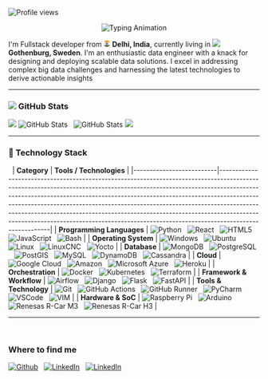 ![Profile views](https://views.whatilearened.today/views/github/allenkallz/README.md.svg?cache=remove)

<p align="center">
  <img src="https://readme-typing-svg.herokuapp.com?font=Fira+Code&pause=1000&color=1F75FE&center=true&vCenter=true&lines=👋+Hello!+I'm+Harpreet;Welcome+to+my+GitHub+Profile!" alt="Typing Animation" width="600" >
</p>

<p> I'm Fullstack developer from <img src="https://github.com/HatScripts/circle-flags/blob/dd5910007aee57e20f1b4350d9ec7cef1bb6dfc9/flags/in.svg" width="13"  /> <b>Delhi, India</b>, currently living in <img src="https://cdn-icons-png.flaticon.com/512/197/197564.png" width="13" /> <b>Gothenburg, Sweden</b>. I'm an enthusiastic data engineer with a knack for designing and deploying scalable data solutions. I excel in addressing complex big data challenges and harnessing the latest technologies to derive actionable insights</p>

---
### <img src='https://media1.giphy.com/media/du3J3cXyzhj75IOgvA/giphy.gif?cid=ecf05e47x2g034i9pzwtzzsd3xgg2w9nr94t4tflbbgo3008&rid=giphy.gif' width='25' />  GitHub Stats
<p>
  <img src="https://github-profile-summary-cards.vercel.app/api/cards/profile-details?username=allenkallz&theme=dracula" />
  <img src="https://github-readme-stats.vercel.app/api?username=allenkallz&show_icons=true&count_private=true" alt="GitHub Stats" width="360"/> &nbsp;
  <img src="https://github-readme-streak-stats.herokuapp.com/?user=allenkallz" alt="GitHub Stats" width="360" />
  <img src="https://stackoverflow-card.vercel.app/?userID=7825115&theme=dracula">
</p>

---
### 🔧 Technology Stack
&nbsp;
| **Category**             | **Tools / Technologies**                                                                                                                                                                                                                                                                                                                                                                                                                                                                                   |
|--------------------------|-------------------------------------------------------------------------------------------------------------------------------------------------------------------------------------------------------------------------------------------------------------------------------------------------------------------------------------------------------------------------------------------------------------------------------------------------------------------------------------------------------------|
| **Programming Languages** | ![Python](https://img.shields.io/badge/-Python-3670A0?style=popout&logo=python&logoColor=white&labelColor=555)&nbsp;&nbsp;&nbsp;![React](https://img.shields.io/badge/-React-black?style=popout&logo=react&logoColor=61dbfb&labelColor=555)&nbsp;&nbsp;&nbsp;![HTML5](https://img.shields.io/badge/-HTML5-E34F26?style=popout&logo=html5&logoColor=white&labelColor=555)&nbsp;&nbsp;&nbsp;![JavaScript](https://shields.io/badge/-JavaScript-000000?style=popout&logo=JavaScript&logoColor=yellow&labelColor=F0F3E9)&nbsp;&nbsp;&nbsp;![Bash](https://shields.io/badge/-Bash_Script-230dbed?style=popout&logo=gnu-bash&logoColor=white&labelColor=black) |
| **Operating System**      | ![Windows](https://custom-icon-badges.demolab.com/badge/OS-Windows-0078D6.svg?logo=windows11&logoColor=white&style=popout)&nbsp;&nbsp;&nbsp;![Ubuntu](https://img.shields.io/badge/OS-Ubuntu-E95420.svg?logo=ubuntu&style=popout)&nbsp;&nbsp;&nbsp;![Linux](https://img.shields.io/badge/OS-Linux-informational?style=flat&logo=linux&logoColor=white&color=2bbc8a)&nbsp;&nbsp;&nbsp;![LinuxCNC](https://img.shields.io/badge/OS-LinuxCNC-informational?style=flat&logo=linux&logoColor=white&color=2bbc8a)&nbsp;&nbsp;&nbsp;![Yocto](https://img.shields.io/badge/OS-Yocto-informational?style=flat&logo=linux&logoColor=white&color=2bbc8a) |
| **Database**              | ![MongoDB](https://img.shields.io/badge/-MongoDB-13aa52?style=popout&logo=mongodb&labelColor=555)&nbsp;&nbsp;&nbsp;![PostgreSQL](https://img.shields.io/badge/PostgreSQL-316192.svg?style=popout&logo=PostgreSQL&logoColor=black&labelColor=FFFFFF)&nbsp;&nbsp;&nbsp;![PostGIS](https://img.shields.io/badge/PostGIS-3670A0.svg?style=popout&logo=PostgreSQL&logoColor=white&labelColor=555)&nbsp;&nbsp;&nbsp;![MySQL](https://img.shields.io/badge/-MySQL-00758F?style=popout&logo=mysql&logoColor=white&labelColor=black)&nbsp;&nbsp;&nbsp;![DynamoDB](https://img.shields.io/badge/Amazon%20DynamoDB-4053D6?style=popout&logo=Amazon%20DynamoDB&logoColor=white&labelColor=555)&nbsp;&nbsp;&nbsp;![Cassandra](https://img.shields.io/badge/Cassandra-1287B1?style=popout&logo=apache%20cassandra&logoColor=white&labelColor=555) |
| **Cloud**                 | ![Google Cloud](https://img.shields.io/badge/-Google_Cloud-1a73e8?style=popout&logo=google-cloud&logoColor=white&labelColor=555)&nbsp;&nbsp;&nbsp;![Amazon](https://img.shields.io/badge/-Amazon-232F3E?style=popout&logo=amazon-aws&logoColor=yellow&labelColor=555)&nbsp;&nbsp;&nbsp;![Microsoft Azure](https://img.shields.io/badge/microsoft%20azure-0089D6?style=popout&logo=microsoft-azure&labelColor=555)&nbsp;&nbsp;&nbsp;![Heroku](https://img.shields.io/badge/-Heroku-430098?style=popout&logo=heroku&logoColor=white&labelColor=555) |
| **Orchestration**         | ![Docker](https://img.shields.io/badge/-Docker-230dbed?style=popout&logo=docker&logoColor=white&labelColor=555)&nbsp;&nbsp;&nbsp;![Kubernetes](https://img.shields.io/badge/Kubernetes-326CE5.svg?style=popout&logo=Kubernetes&logoColor=white&labelColor=555)&nbsp;&nbsp;&nbsp;![Terraform](https://img.shields.io/badge/Terraform-326CE5.svg?style=popout&logo=Terraform&logoColor=white&labelColor=555) |
| **Framework & Workflow**   | ![Airflow](https://img.shields.io/badge/-Airflow-326CE5?style=popout&logo=apache-airflow&logoColor=red&labelColor=F0F3E9)&nbsp;&nbsp;&nbsp;![Django](https://img.shields.io/badge/-Django-13aa52?style=popout&logo=django&logoColor=F0F3E9&labelColor=black)&nbsp;&nbsp;&nbsp;![Flask](https://img.shields.io/badge/-Flask-blue?style=popout&logo=flask&logoColor=F0F3E9&labelColor=black)&nbsp;&nbsp;&nbsp;![FastAPI](https://img.shields.io/badge/-FastAPI-black?style=popout&logo=fastapi&logoColor=black&labelColor=F0F3E9) |
| **Tools & Technology**     | ![Git](https://img.shields.io/badge/-Git-F05032?style=popout&logo=git&logoColor=white&labelColor=black)&nbsp;&nbsp;&nbsp;![GitHub Actions](https://img.shields.io/badge/-Github_Actions-black?style=popout&logo=github-actions&logoColor=blue&labelColor=F0F3E9)&nbsp;&nbsp;&nbsp;![GitHub Runner](https://img.shields.io/badge/-Github_Runner-blue?style=popout&logo=github-actions&logoColor=blue&labelColor=F0F3E9)&nbsp;&nbsp;&nbsp;![PyCharm](https://img.shields.io/badge/-PyCharm-D0F18E?style=popout&logo=pycharm&logoColor=white&labelColor=black)&nbsp;&nbsp;&nbsp;![VSCode](https://img.shields.io/badge/-VS_Code-black?style=popout&logo=visualstudiocode&logoColor=675CEF&labelColor=F0F3E9)&nbsp;&nbsp;&nbsp;![VIM](https://img.shields.io/badge/-Vim-019733?style=popout&logo=vim&logoColor=019733&labelColor=F0F3E9) |
| **Hardware & SoC**         | ![Raspberry Pi](https://img.shields.io/badge/-Raspberry-F05032?style=popout&logo=Raspberry-pi&logoColor=red&labelColor=F0F3E9)&nbsp;&nbsp;&nbsp;![Arduino](https://img.shields.io/badge/-Arduino-1287B1?style=popout&logo=Arduino&logoColor=1287B1&labelColor=F0F3E9)&nbsp;&nbsp;&nbsp;![Renesas R-Car M3](https://img.shields.io/badge/-Renesas_R_Car_M3-1287B1?style=popout&logo=)&nbsp;&nbsp;&nbsp;![Renesas R-Car H3](https://img.shields.io/badge/-Renesas_R_Car_H3-1287B1?style=popout&logo=) |

---
&nbsp;
### Where to find me
  <p>
    <a href="https://github.com/allenkallz" target="_blank"><img alt="Github" src="https://img.shields.io/badge/GitHub-%2312100E.svg?&style=for-the-badge&logo=Github&logoColor=white&labelColor=555" /></a> &nbsp;
    <a href="https://www.linkedin.com/in/allenkallz/" target="_blank"><img alt="LinkedIn" src="https://img.shields.io/badge/linkedin-%230077B5.svg?&style=for-the-badge&logo=linkedin&logoColor=white&labelColor=555" /></a> &nbsp;
    <a href="https://stackoverflow.com/users/7825115/kallz" target="_blank"><img alt="LinkedIn" src="https://img.shields.io/badge/stackoverflow-black.svg?&style=for-the-badge&logo=stackoverflow&logoColor=f48024&labelColor=F0F3E9" /></a> &nbsp;
  </p>

